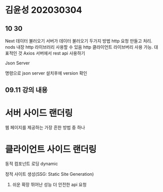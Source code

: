 # 김윤성 202030304

## 10 30

Next 데이터 불러오기
서버가 데이터 불러오기 두가지 방법 http 요청 만들고 처리. nods 내장 http 라이브러리 사용할 수 있음 http 클라이언트 라이브버리 사용 가능. 대표적인 것 Axios
서버에서 rest api 사용하기

Json Server

명령으로 json server 설치후에 version 확인

## 09.11 강의 내용

# 서버 사이드 랜더링 
웹 페이지를 제공하는 가장 흔한 방법 중 하나

# 클라이언트 사이드 랜더링 

동적 컴포넌트 로딩 dynamic

정적 사이트 생성(SSG: Static Site Generation)
1. 쉬운 확장 뛰어난 성능 더 안전한 api 요청